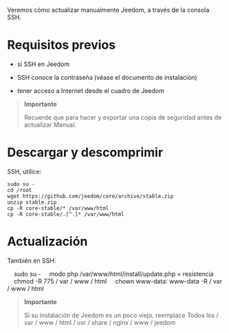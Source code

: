 Veremos cómo actualizar manualmente
Jeedom, a través de la consola SSH.

Requisitos previos
=========

-   si SSH en Jeedom

-   SSH conoce la contraseña (véase el documento de instalación)

-   tener acceso a Internet desde el cuadro de Jeedom

> **Importante**
>
> Recuerde que para hacer y exportar una copia de seguridad antes de actualizar
> Manual.

Descargar y descomprimir
===============================

SSH, utilice:

    sudo su -
    cd /root
    wget https://github.com/jeedom/core/archive/stable.zip
    unzip stable.zip
    cp -R core-stable/* /var/www/html
    cp -R core-stable/.[^.]* /var/www/html

Actualización
===========

También en SSH:

    sudo su -
    modo php /var/www/html/install/update.php = resistencia
    chmod -R 775 / var / www / html
    chown www-data: www-data -R / var / www / html

> **Importante**
>
> Si su instalación de Jeedom es un poco viejo, reemplace
> Todos los / var / www / html / usr / share / nginx / www / jeedom
